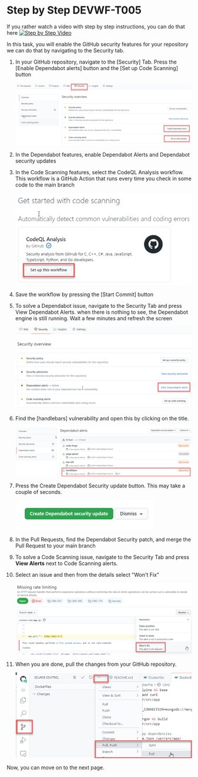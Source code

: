 # Step by Step DEVWF-T005

If you rather watch a video with step by step instructions, you can do that here
[![Step by Step Video](https://img.youtube.com/vi/rjdF-JjZm6Q/0.jpg)](https://www.youtube.com/watch?v=rjdF-JjZm6Q)

In this task, you will enable the GitHub security features for your repository we can do that by navigating to the Security tab.

1. In your GitHub repository, navigate to the [Security] Tab. Press the [Enable Dependabot alerts] button and the [Set up Code Scanning] button

    ![Enable Dependabot and Code Scanning Alerts](https://raw.githubusercontent.com/CloudLabsAI-Azure/AIW-DevOps/main/Assets/securityfeatures.png)

2. In the Dependabot features, enable Dependabot Alerts and Dependabot security updates

3. In the Code Scanning features, select the CodeQL Analysis workflow. This workflow is a GitHub Action that runs every time you check in some code to the main branch

    ![Setup this Workflow in CodeQL](https://raw.githubusercontent.com/CloudLabsAI-Azure/AIW-DevOps/main/Assets/CodeQLAction.png)

4. Save the workflow by pressing the [Start Commit] button

5. To solve a Dependabot issue, navigate to the Security Tab and press View Dependabot Alerts. when there is nothing to see, the Dependabot engine is still running. Wait a few minutes and refresh the screen

    ![](https://raw.githubusercontent.com/CloudLabsAI-Azure/AIW-DevOps/main/Assets/2020-10-05-12-51-55.png)

6. Find the [handlebars] vulnerability and open this by clicking on the title.

    ![](https://raw.githubusercontent.com/CloudLabsAI-Azure/AIW-DevOps/main/Assets/handlebars.png)

7. Press the Create Dependabot Security update button. This may take a couple of seconds.

    ![](https://raw.githubusercontent.com/CloudLabsAI-Azure/AIW-DevOps/main/Assets/2020-10-05-13-03-26.png)

8. In the Pull Requests, find the Dependabot Security patch, and merge the Pull Request to your main branch

9. To solve a Code Scanning issue, navigate to the Security Tab and press **View Alerts** next to Code Scanning alerts.

10. Select an issue and then from the details select "Won't Fix"

    ![](https://raw.githubusercontent.com/CloudLabsAI-Azure/AIW-DevOps/main/Assets/2020-10-05-13-10-25.png)

11. When you are done, pull the changes from your GitHub repository.

    ![](https://raw.githubusercontent.com/CloudLabsAI-Azure/AIW-DevOps/main/Assets/2020-10-05-12-10-11.png)
    
    
 Now, you can move on to the next page.
